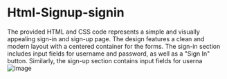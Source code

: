 # Html-Signup-signin
The provided HTML and CSS code represents a simple and visually appealing sign-in and sign-up page. The design features a clean and modern layout with a centered container for the forms. The sign-in section includes input fields for username and password, as well as a "Sign In" button. Similarly, the sign-up section contains input fields for userna
![image](https://github.com/ithau10/Html-Signup-signin/assets/107179973/2467f5f0-8085-4e17-a540-154143c11fd1)
